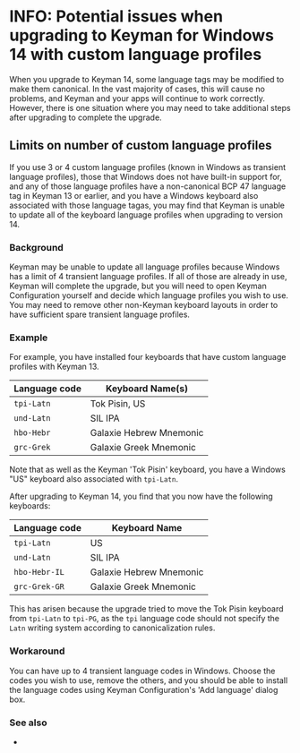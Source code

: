 # INFO: Potential issues when upgrading to Keyman for Windows 14 with custom language profiles

When you upgrade to Keyman 14, some language tags may be modified to make them
canonical. In the vast majority of cases, this will cause no problems, and
Keyman and your apps will continue to work correctly. However, there is one
situation where you may need to take additional steps after upgrading to
complete the upgrade.

## Limits on number of custom language profiles

If you use 3 or 4 custom language profiles (known in Windows as transient
language profiles), those that Windows does not have built-in support for, and
any of those language profiles have a non-canonical BCP 47 language tag in
Keyman 13 or earlier, and you have a Windows keyboard also associated with those
language tagas, you may find that Keyman is unable to update all of the keyboard
language profiles when upgrading to version 14.

### Background

Keyman may be unable to update all language profiles because Windows has a limit
of 4 transient language profiles. If all of those are already in use, Keyman
will complete the upgrade, but you will need to open Keyman Configuration
yourself and decide which language profiles you wish to use. You may need to
remove other non-Keyman keyboard layouts in order to have sufficient spare
transient language profiles.

### Example

For example, you have installed four keyboards that have custom language
profiles with Keyman 13.

| Language code | Keyboard Name(s)
|---------------|---------------
| `tpi-Latn`    | Tok Pisin, US
| `und-Latn`    | SIL IPA
| `hbo-Hebr`    | Galaxie Hebrew Mnemonic
| `grc-Grek`    | Galaxie Greek Mnemonic

Note that as well as the Keyman 'Tok Pisin' keyboard, you have a Windows "US"
keyboard also associated with `tpi-Latn`.

After upgrading to Keyman 14, you find that you now have the following
keyboards:

| Language code | Keyboard Name
|---------------|---------------
| `tpi-Latn`    | US
| `und-Latn`    | SIL IPA
| `hbo-Hebr-IL` | Galaxie Hebrew Mnemonic
| `grc-Grek-GR` | Galaxie Greek Mnemonic

This has arisen because the upgrade tried to move the Tok Pisin keyboard from
`tpi-Latn` to `tpi-PG`, as the `tpi` language code should not specify the `Latn`
writing system according to canonicalization rules.

### Workaround

You can have up to 4 transient language codes in Windows. Choose the codes you
wish to use, remove the others, and you should be able to install the language
codes using Keyman Configuration's 'Add language' dialog box.

### See also

* [](/kb/116)
